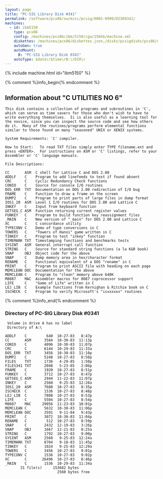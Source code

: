 ```yaml
---
layout: page
title: "PC-SIG Library Disk #341"
permalink: /software/pcx86/sw/misc/pcsig/0001-0999/DISK0341/
machines:
  - id: ibm5150
    type: pcx86
    config: /machines/pcx86/ibm/5150/cga/256kb/machine.xml
    diskettes: /machines/pcx86/diskettes.json,/disks/pcsigdisks/pcx86/diskettes.json
    autoGen: true
    autoMount:
      B: "PC-SIG Library Disk 0341"
    autoType: $date\r$time\rB:\rDIR\r
---
```


{% include machine.html id="ibm5150" %}

{% comment %}info_begin{% endcomment %}

## Information about "C UTILITIES NO 6"

    This disk contains a collection of programs and subroutines in 'C',
    which can serve as time savers for those who don't wish to have to
    write everything themselves.  Ii is also useful as a learning tool for
    the novice, since you can inspect the source code and see how others
    do it.  Many of the routines/programs perform elemental functions
    similar to those found on many "seasoned" UNIX or XENIX systems.
    
    System Requirements: `C' compiler.
    
    How to Start:   To read TXT files simply enter TYPE filename.ext and
    press <ENTER>.  For instructions on ASM or 'C' listings, refer to your
    Assembler or 'C' language manuals.
    
    File Descriptions:
    
    CC       ASM  C shell for Lattice C and DOS 2.00
    ADDLF    C    Program to add linefeeds to text if found absent
    CRC      C    Cyclic Redundancy Check functions
    CONIO    C    Source for console I/O routines
    DOS_ERR  TXT  Documentation on DOS 2.00 redirection of I/O bug
    FRAME    C    Function to draw a frame on the screen
    DUMP2    C    Program to print parts of large files in dump format
    IOS1_20  ASM  Level 1 I/O routines for DOS 2.00 and Lattice C
    INKEY    C    Input from keyboard function
    GETSEG_C ASM  Function returning current register values
    FUNKEY   C    Program to build function key reassignment files
    _MAIN    C    New version of "_main" for DOS 2.00 and Lattice C
    XC       C    C concordance utility
    TYPECONV C    Demo of type conversions in C
    TOWERS   C    "Towers of Hanoi" game written in C
    TINKEY   C    Program to test "inkey" function
    TIMEMARK TXT  Timestamping functions and benchmarks tests
    SYSINT   ASM  General interrupt call function
    STRING   C    Source for standard string functions (a la K&R book)
    SNAP     OBJ  Object code for the above
    SNAP     C    Dump memory area in hex/character format
    RENAME   C    Functional equivalent of a DOS "rename" in C
    PRINT    C    Program to print ASCII file with heading on each page
    MEMCLEAN DOC  Documentation for the above
    MEMCLEAN C    Program to "clean" memory above 640K
    M8087    MAC  Assembler macros for 8087 coprocessor support
    LIFE     C    "Game of Life" written in C
    LEJ_LIB  C    Example functions from Kernighan & Ritchie book on C
    ISCHECK  C    Program to verify Microsoft's "isxxxxxx" routines
{% comment %}info_end{% endcomment %}


### Directory of PC-SIG Library Disk #0341

     Volume in drive A has no label
     Directory of A:\

    ADDLF    C         640  10-27-83   8:47p
    CC       ASM      3584  10-30-83  11:13p
    CONIO    C        4096  10-30-83  11:07p
    CRC      C        6144  10-29-83  11:33a
    DOS_ERR  TXT      3456  10-30-83  11:10p
    DUMP2    C        5248  10-27-83   8:50p
    FILES    TXT      1736   4-29-85   1:50p
    FILES341 TXT      2048   5-23-85   2:06p
    FRAME    C        1920  10-27-83   8:51p
    FUNKEY   C        3712  10-27-83   8:47p
    GETSEG_C ASM      2944  11-22-83  11:07p
    INKEY    C        2560   9-25-83  12:28a
    IOS1_20  ASM      7680  10-27-83   8:35p
    ISCHECK  C        1536  10-27-83   8:48p
    LEJ_LIB  C        7808  10-27-83   8:53p
    LIFE     C        5504  10-27-83   8:54p
    M8087    MAC     29056  11-23-83  10:01p
    MEMCLEAN C        5632  10-30-83  11:06p
    MEMCLEAN DOC      3591   9-11-84   9:43p
    PRINT    C        3072  10-30-83  11:04p
    RENAME   C         512  10-27-83   8:59p
    SNAP     C        2432  12-19-83   3:26p
    SNAP     OBJ      1667  12-21-83   8:25a
    STRING   C        1792  10-27-83   9:00p
    SYSINT   ASM      2560   9-25-83  12:24a
    TIMEMARK TXT      8704   9-18-83  11:45p
    TINKEY   C        1024   9-25-83  12:29a
    TOWERS   C        3456  10-27-83   9:01p
    TYPECONV C        1536  10-27-83   9:02p
    XC       C       26496  10-27-83   8:46p
    _MAIN    C        1536  10-29-83  11:34a
           31 file(s)     153682 bytes
                            2560 bytes free

